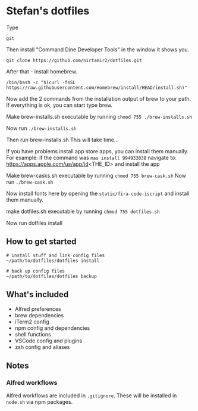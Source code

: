 # Stefan's dotfiles

Type
```
git
```
Then install "Command Dine Developer Tools" in the window it shows you.

```
git clone https://github.com/nirtamir2/dotfiles.git
```

After that - install homebrew.
```
/bin/bash -c "$(curl -fsSL https://raw.githubusercontent.com/Homebrew/install/HEAD/install.sh)"
```

Now add the 2 commands from the installation output of brew to your path.
If everything is ok, you can start type brew.

Make brew-installs.sh executable by running `chmod 755 ./brew-installs.sh`

Now run ```./brew-installs.sh```

Then run brew-installs.sh
This will take time...

If you have problems install app store apps, you can install them manually.
For example: if the command was `mas install 994933038` navigate to:
https://apps.apple.com/us/app/id<THE_ID>
and install the app

Make brew-casks.sh executable by running `chmod 755 brew-cask.sh`
Now run ```./brew-cask.sh```

Now install fonts here by opening the `static/fira-code-iscript` and install them manually.




make dotfiles.sh executable by running `chmod 755 dotfiles.sh`

Now run dotfiles install

## How to get started

```
# install stuff and link config files
~/path/to/dotfiles/dotfiles install

# back up config files
~/path/to/dotfiles/dotfiles backup
```

## What's included

- Alfred preferences
- brew dependencies
- iTerm2 config
- npm config and dependencies
- shell functions
- VSCode config and plugins
- zsh config and aliases

## Notes

### Alfred workflows

Alfred workflows are included in `.gitignore`. These will be installed in `node.sh` via npm packages.
